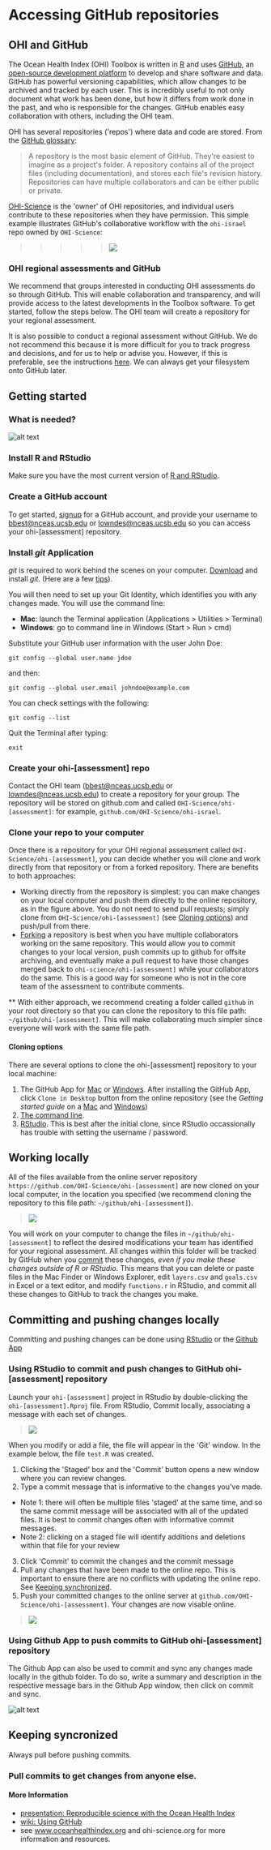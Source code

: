 # Accessing GitHub repositories

   

## OHI and GitHub 
The Ocean Health Index (OHI) Toolbox is written in [R](http://cran.r-project.org/) and uses [GitHub](http://github.com), an [open-source development platform](http://en.wikipedia.org/wiki/GitHub) to develop and share software and data. GitHub has powerful versioning capabilities, which allow changes to be archived and tracked by each user. This is incredibly useful to not only document what work has been done, but how it differs from work done in the past, and who is responsible for the changes. GitHub enables easy collaboration with others, including the OHI team. 
  
OHI has several repositories ('repos') where data and code are stored. From the [GitHub glossary](https://help.github.com/articles/github-glossary#repository): 

> A repository is the most basic element of GitHub. They're easiest to imagine as a project's folder. A repository contains all of the project files (including documentation), and stores each file's revision history. Repositories can have multiple collaborators and can be either public or private.

[OHI-Science](https://github.com/OHI-Science) is the 'owner' of OHI repositories, and individual users contribute to these repositories when they have permission. This simple example illustrates GitHub's collaborative workflow with the `ohi-israel` repo owned by `OHI-Science`:

> > > > > ![](zfig_clone_push_pull.png)

### OHI regional assessments and GitHub
We recommend that groups interested in conducting OHI assessments do so through GitHub. This will enable collaboration and transparency, and will provide access to the latest developments in the Toolbox software. To get started, follow the steps below. The OHI team will create a repository for your regional assessment.  

It is also possible to conduct a regional assessment without GitHub. We do not recommend this because it is more difficult for you to track progress and decisions, and for us to help or advise you. However, if this is preferable, see the instructions [here](https://github.com/OHI-Science/ohimanual/blob/master/tutorials/accessing_a_repo_without_GitHub/accessing_a_repo_without_GitHub.md). We can always get your filesystem onto GitHub later. 
  
## Getting started

### What is needed?

![alt text](zfig_overview_requirements.png)

### Install R and RStudio
Make sure you have the most current version of [R and RStudio](https://github.com/OHI-Science/ohimanual/blob/master/tutorials/software_for_OHI/software_for_OHI.md). 

### Create a GitHub account
To get started, [signup](http://github.com) for a GitHub account, and provide your username to bbest@nceas.ucsb.edu or lowndes@nceas.ucsb.edu so you can access your ohi-[assessment] repository.

### Install *git* Application
*git* is required to work behind the scenes on your computer. [Download](http://git-scm.com/downloads) and install *git*. (Here are a few [tips](https://github.com/OHI-Science/ohiprep/wiki/Setup#git)).  
  
You will then need to set up your Git Identity, which identifies you with any changes made. You will use the command line: 

* **Mac**: launch the Terminal application (Applications > Utilities > Terminal)
* **Windows**: go to command line in Windows (Start > Run > cmd)  
  
Substitute your GitHub user information with the user John Doe:

```
git config --global user.name jdoe
```
and then: 
```
git config --global user.email johndoe@example.com
```

You can check settings with the following:

```
git config --list
```

Quit the Terminal after typing:
```
exit
```

### Create your ohi-[assessment] repo
Contact the OHI team (bbest@nceas.ucsb.edu or lowndes@nceas.ucsb.edu) to create a repository for your group. The repository will be stored on github.com and called `OHI-Science/ohi-[assessment]`: for example, `github.com/OHI-Science/ohi-israel`.

### Clone your repo to your computer
Once there is a repository for your OHI regional assessment called `OHI-Science/ohi-[assessment]`, you can decide whether you will clone and work directly from that repository  or from a forked repository. There are benefits to both approaches:

* Working directly from the repository is simplest: you can make changes on your local computer and push them directly to the online repository, as in the figure above. You do not need to send pull requests; simply clone from `OHI-Science/ohi-[assessment]` (see [Cloning options](https://github.com/OHI-Science/ohimanual/blob/master/tutorials/accessing_a_repo/accessing_a_repo.md#cloning-options)) and push/pull from there.
* [Forking](https://help.github.com/articles/fork-a-repo) a repository is best when you have multiple collaborators working on the same repository. This would allow you to commit changes to your local version, push commits up to github for offsite archiving, and eventually make a pull request to have those changes merged back to `ohi-science/ohi-[assessment]` while your collaborators do the same. This is a good way for someone who is not in the core team of the assessment to contribute comments.

\*\* With either approach, we recommend creating a folder called `github` in your root directory so that you can clone the repository to this file path: `~/github/ohi-[assessment]`. This will make collaborating much simpler since everyone will work with the same file path.


#### Cloning options
There are several options to clone the ohi-[assessment] repository to your local machine:

1. The GitHub App for [Mac](https://mac.github.com/) or [Windows](https://windows.github.com/). After installing the GitHub App, click `Clone in Desktop` button from the online repository (see the *Getting started guide* on a [Mac](https://mac.github.com/help.html) and [Windows](https://windows.github.com/help.html))
2. [The command line](https://help.github.com/articles/fork-a-repo#keep-your-fork-synced).
3. [RStudio](https://github.com/OHI-Science/ohiprep/wiki/Setup#rstudio). This is best after the initial clone, since RStudio occassionally has trouble with setting the username / password.


## Working locally
All of the files available from the online server repository `https://github.com/OHI-Science/ohi-[assessment]` are now cloned on your local computer, in the location you specified (we recommend cloning the repository to this file path: `~/github/ohi-[assessment]`). 

> ![](zfig_filepath.png)

You will work on your computer to change the files in `~/github/ohi-[assessment]` to reflect the desired modifications your team has identified for your regional assessment. 
All changes within this folder will be tracked by GitHub when you [commit](https://github.com/OHI-Science/ohimanual/blob/master/tutorials/accessing_a_repo/accessing_a_repo.md#committing-locally) these changes, *even if you make these changes outside of R or RStudio*. This means that you can delete or paste files in the Mac Finder or Windows Explorer, edit `layers.csv` and `goals.csv` in Excel or a text editor, and modify `functions.r` in RStudio, and commit all these changes to GitHub to track the changes you make.

## Committing and pushing changes locally

Committing and pushing changes can be done using [RStudio](https://github.com/OHI-Science/ohimanual/blob/master/tutorials/accessing_a_repo/accessing_a_repo.md#using-rstudio-to-commit-changes) or the [Github App](https://github.com/OHI-Science/ohimanual/blob/master/tutorials/accessing_a_repo/accessing_a_repo.md#using-github-app-to-push-commits-to-github-ohi-assessment-repository)

### Using RStudio to commit and push changes to GitHub ohi-[assessment] repository
Launch your `ohi-[assessment]` project in RStudio by double-clicking the `ohi-[assessment].Rproj` file. From RStudio, Commit locally, associating a message with each set of changes.

> ![](zfig_RStudio_sk1.png)

When you modify or add a file, the file will appear in the 'Git' window. In the example below, the file `test.R` was created. 

1. Clicking the 'Staged' box and the 'Commit' button opens a new window where you can review changes. 
2. Type a commit message that is informative to the changes you've made. 
  - Note 1: there will often be multiple files 'staged' at the same time, and so the same commit message will be associated with all of the updated files. It is best to commit changes often with informative commit messages. 
  - Note 2: clicking on a staged file will identify additions and deletions within that file for your review
3. Click 'Commit' to commit the changes and the commit message
4. Pull any changes that have been made to the online repo. This is important to ensure there are no conflicts with updating the online repo. See [Keeping synchronized](https://github.com/OHI-Science/ohimanual/blob/master/tutorials/accessing_a_repo/accessing_a_repo.md#keeping-syncronized). 
5. Push your committed changes to the online server at `github.com/OHI-Science/ohi-[assessment]`. Your changes are now visable online.
  
> ![](zfig_commit_sk.png)

### Using Github App to push commits to GitHub ohi-[assessment] repository
The Github App can also be used to commit and sync any changes made locally in the github folder. To do so, write a summary and description in the respective message bars in the Github App window, then click on commit and sync.

![alt text](zfig_github_app.png)


## Keeping syncronized
Always pull before pushing commits. 

### Pull commits to get changes from anyone else.


#### More Information

* [presentation: Reproducible science with the Ocean Health Index](http://bbest.github.io/talks/2014-06_OHI-repro-sci/#1)
* [wiki: Using GitHub](https://github.com/OHI-Science/ohiprep/wiki/Using-GitHub)
* see www.oceanhealthindex.org and ohi-science.org for more information and resources.  

